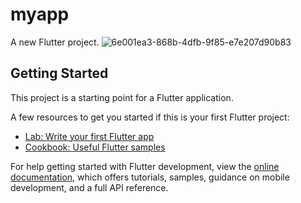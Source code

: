 # myapp

A new Flutter project.
![6e001ea3-868b-4dfb-9f85-e7e207d90b83](https://github.com/user-attachments/assets/bfa93233-98e4-418f-b132-dde357d6bbfc)

## Getting Started

This project is a starting point for a Flutter application.

A few resources to get you started if this is your first Flutter project:

- [Lab: Write your first Flutter app](https://docs.flutter.dev/get-started/codelab)
- [Cookbook: Useful Flutter samples](https://docs.flutter.dev/cookbook)

For help getting started with Flutter development, view the
[online documentation](https://docs.flutter.dev/), which offers tutorials,
samples, guidance on mobile development, and a full API reference.

